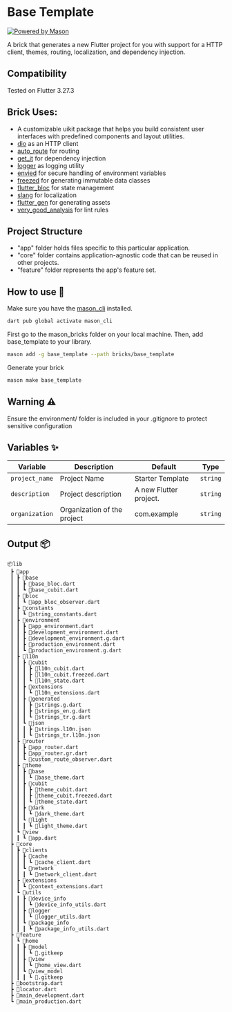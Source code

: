 # Base Template

[![Powered by Mason](https://img.shields.io/endpoint?url=https%3A%2F%2Ftinyurl.com%2Fmason-badge)](https://github.com/felangel/mason)

A brick that generates a new Flutter project for you with support for a HTTP client, themes, routing, localization, and dependency injection.

## Compatibility

Tested on Flutter 3.27.3

## Brick Uses:
- A customizable uikit package that helps you build consistent user interfaces with predefined components and layout utilities.
- [dio](https://pub.dev/packages/dio) as an HTTP client
- [auto_route](https://pub.dev/packages/auto_route) for routing
- [get_it](https://pub.dev/packages/get_it) for dependency injection
- [logger](https://pub.dev/packages/logger) as logging utility
- [envied](https://pub.dev/packages/envied) for secure handling of environment variables
- [freezed](https://pub.dev/packages/freezed) for generating immutable data classes
- [flutter_bloc](https://pub.dev/packages/flutter_bloc) for state management
- [slang](https://pub.dev/packages/slang) for localization
- [flutter_gen](https://pub.dev/packages/flutter_gen) for generating assets
- [very_good_analysis](https://pub.dev/packages/very_good_analysis) for lint rules

## Project Structure

- "app" folder holds files specific to this particular application.
- "core" folder contains application-agnostic code that can be reused in other projects.
- "feature" folder represents the app's feature set.

## How to use 🚀

Make sure you have the [mason_cli](https://github.com/felangel/mason/tree/master/packages/mason_cli) installed.

```sh
dart pub global activate mason_cli
```

First go to the mason_bricks folder on your local machine. Then, add base_template to your library.

```sh
mason add -g base_template --path bricks/base_template
```

Generate your brick

```sh
mason make base_template
```

## Warning ⚠️

Ensure the environment/ folder is included in your .gitignore to protect sensitive configuration

## Variables ✨

| Variable       | Description                 | Default                | Type     |
| -------------- | --------------------------- | ---------------------- | -------- |
| `project_name` | Project Name                | Starter Template       | `string` |
| `description`  | Project description         | A new Flutter project. | `string` |
| `organization` | Organization of the project | com.example            | `string` |

## Output 📦

```
📦lib
 ┣ 📂app
 ┃ ┣ 📂base
 ┃ ┃ ┣ 📜base_bloc.dart
 ┃ ┃ ┗ 📜base_cubit.dart
 ┃ ┣ 📂bloc
 ┃ ┃ ┗ 📜app_bloc_observer.dart
 ┃ ┣ 📂constants
 ┃ ┃ ┗ 📜string_constants.dart
 ┃ ┣ 📂environment
 ┃ ┃ ┣ 📜app_environment.dart
 ┃ ┃ ┣ 📜development_environment.dart
 ┃ ┃ ┣ 📜development_environment.g.dart
 ┃ ┃ ┣ 📜production_environment.dart
 ┃ ┃ ┗ 📜production_environment.g.dart
 ┃ ┣ 📂l10n
 ┃ ┃ ┣ 📂cubit
 ┃ ┃ ┃ ┣ 📜l10n_cubit.dart
 ┃ ┃ ┃ ┣ 📜l10n_cubit.freezed.dart
 ┃ ┃ ┃ ┗ 📜l10n_state.dart
 ┃ ┃ ┣ 📂extensions
 ┃ ┃ ┃ ┗ 📜l10n_extensions.dart
 ┃ ┃ ┣ 📂generated
 ┃ ┃ ┃ ┣ 📜strings.g.dart
 ┃ ┃ ┃ ┣ 📜strings_en.g.dart
 ┃ ┃ ┃ ┗ 📜strings_tr.g.dart
 ┃ ┃ ┗ 📂json
 ┃ ┃ ┃ ┣ 📜strings.l10n.json
 ┃ ┃ ┃ ┗ 📜strings_tr.l10n.json
 ┃ ┣ 📂router
 ┃ ┃ ┣ 📜app_router.dart
 ┃ ┃ ┣ 📜app_router.gr.dart
 ┃ ┃ ┗ 📜custom_route_observer.dart
 ┃ ┣ 📂theme
 ┃ ┃ ┣ 📂base
 ┃ ┃ ┃ ┗ 📜base_theme.dart
 ┃ ┃ ┣ 📂cubit
 ┃ ┃ ┃ ┣ 📜theme_cubit.dart
 ┃ ┃ ┃ ┣ 📜theme_cubit.freezed.dart
 ┃ ┃ ┃ ┗ 📜theme_state.dart
 ┃ ┃ ┣ 📂dark
 ┃ ┃ ┃ ┗ 📜dark_theme.dart
 ┃ ┃ ┗ 📂light
 ┃ ┃ ┃ ┗ 📜light_theme.dart
 ┃ ┗ 📂view
 ┃ ┃ ┗ 📜app.dart
 ┣ 📂core
 ┃ ┣ 📂clients
 ┃ ┃ ┣ 📂cache
 ┃ ┃ ┃ ┗ 📜cache_client.dart
 ┃ ┃ ┗ 📂network
 ┃ ┃ ┃ ┗ 📜network_client.dart
 ┃ ┣ 📂extensions
 ┃ ┃ ┗ 📜context_extensions.dart
 ┃ ┗ 📂utils
 ┃ ┃ ┣ 📂device_info
 ┃ ┃ ┃ ┗ 📜device_info_utils.dart
 ┃ ┃ ┣ 📂logger
 ┃ ┃ ┃ ┗ 📜logger_utils.dart
 ┃ ┃ ┗ 📂package_info
 ┃ ┃ ┃ ┗ 📜package_info_utils.dart
 ┣ 📂feature
 ┃ ┗ 📂home
 ┃ ┃ ┣ 📂model
 ┃ ┃ ┃ ┗ 📜.gitkeep
 ┃ ┃ ┣ 📂view
 ┃ ┃ ┃ ┗ 📜home_view.dart
 ┃ ┃ ┗ 📂view_model
 ┃ ┃ ┃ ┗ 📜.gitkeep
 ┣ 📜bootstrap.dart
 ┣ 📜locator.dart
 ┣ 📜main_development.dart
 ┗ 📜main_production.dart
```
